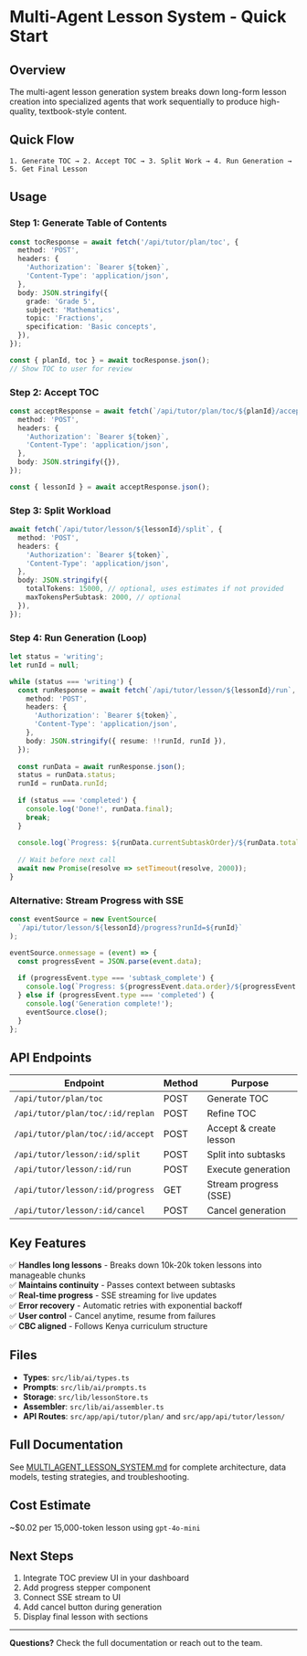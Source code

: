 # Multi-Agent Lesson System - Quick Start

## Overview

The multi-agent lesson generation system breaks down long-form lesson creation into specialized agents that work sequentially to produce high-quality, textbook-style content.

## Quick Flow

```
1. Generate TOC → 2. Accept TOC → 3. Split Work → 4. Run Generation → 5. Get Final Lesson
```

## Usage

### Step 1: Generate Table of Contents

```typescript
const tocResponse = await fetch('/api/tutor/plan/toc', {
  method: 'POST',
  headers: {
    'Authorization': `Bearer ${token}`,
    'Content-Type': 'application/json',
  },
  body: JSON.stringify({
    grade: 'Grade 5',
    subject: 'Mathematics',
    topic: 'Fractions',
    specification: 'Basic concepts',
  }),
});

const { planId, toc } = await tocResponse.json();
// Show TOC to user for review
```

### Step 2: Accept TOC

```typescript
const acceptResponse = await fetch(`/api/tutor/plan/toc/${planId}/accept`, {
  method: 'POST',
  headers: {
    'Authorization': `Bearer ${token}`,
    'Content-Type': 'application/json',
  },
  body: JSON.stringify({}),
});

const { lessonId } = await acceptResponse.json();
```

### Step 3: Split Workload

```typescript
await fetch(`/api/tutor/lesson/${lessonId}/split`, {
  method: 'POST',
  headers: {
    'Authorization': `Bearer ${token}`,
    'Content-Type': 'application/json',
  },
  body: JSON.stringify({
    totalTokens: 15000, // optional, uses estimates if not provided
    maxTokensPerSubtask: 2000, // optional
  }),
});
```

### Step 4: Run Generation (Loop)

```typescript
let status = 'writing';
let runId = null;

while (status === 'writing') {
  const runResponse = await fetch(`/api/tutor/lesson/${lessonId}/run`, {
    method: 'POST',
    headers: {
      'Authorization': `Bearer ${token}`,
      'Content-Type': 'application/json',
    },
    body: JSON.stringify({ resume: !!runId, runId }),
  });
  
  const runData = await runResponse.json();
  status = runData.status;
  runId = runData.runId;
  
  if (status === 'completed') {
    console.log('Done!', runData.final);
    break;
  }
  
  console.log(`Progress: ${runData.currentSubtaskOrder}/${runData.totalSubtasks}`);
  
  // Wait before next call
  await new Promise(resolve => setTimeout(resolve, 2000));
}
```

### Alternative: Stream Progress with SSE

```typescript
const eventSource = new EventSource(
  `/api/tutor/lesson/${lessonId}/progress?runId=${runId}`
);

eventSource.onmessage = (event) => {
  const progressEvent = JSON.parse(event.data);
  
  if (progressEvent.type === 'subtask_complete') {
    console.log(`Progress: ${progressEvent.data.order}/${progressEvent.data.totalSubtasks}`);
  } else if (progressEvent.type === 'completed') {
    console.log('Generation complete!');
    eventSource.close();
  }
};
```

## API Endpoints

| Endpoint | Method | Purpose |
|----------|--------|---------|
| `/api/tutor/plan/toc` | POST | Generate TOC |
| `/api/tutor/plan/toc/:id/replan` | POST | Refine TOC |
| `/api/tutor/plan/toc/:id/accept` | POST | Accept & create lesson |
| `/api/tutor/lesson/:id/split` | POST | Split into subtasks |
| `/api/tutor/lesson/:id/run` | POST | Execute generation |
| `/api/tutor/lesson/:id/progress` | GET | Stream progress (SSE) |
| `/api/tutor/lesson/:id/cancel` | POST | Cancel generation |

## Key Features

✅ **Handles long lessons** - Breaks down 10k-20k token lessons into manageable chunks  
✅ **Maintains continuity** - Passes context between subtasks  
✅ **Real-time progress** - SSE streaming for live updates  
✅ **Error recovery** - Automatic retries with exponential backoff  
✅ **User control** - Cancel anytime, resume from failures  
✅ **CBC aligned** - Follows Kenya curriculum structure  

## Files

- **Types**: `src/lib/ai/types.ts`
- **Prompts**: `src/lib/ai/prompts.ts`
- **Storage**: `src/lib/lessonStore.ts`
- **Assembler**: `src/lib/ai/assembler.ts`
- **API Routes**: `src/app/api/tutor/plan/` and `src/app/api/tutor/lesson/`

## Full Documentation

See [MULTI_AGENT_LESSON_SYSTEM.md](./MULTI_AGENT_LESSON_SYSTEM.md) for complete architecture, data models, testing strategies, and troubleshooting.

## Cost Estimate

~$0.02 per 15,000-token lesson using `gpt-4o-mini`

## Next Steps

1. Integrate TOC preview UI in your dashboard
2. Add progress stepper component
3. Connect SSE stream to UI
4. Add cancel button during generation
5. Display final lesson with sections

---

**Questions?** Check the full documentation or reach out to the team.
